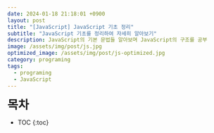 ```yaml
---
date: 2024-01-18 21:18:01 +0900
layout: post
title: "[JavaScript] JavaScript 기초 정리"
subtitle: "JavaScript 기초를 정리하여 자세히 알아보기"
description: JavaScript의 기본 문법들 알아보며 JavaScript의 구조를 공부
image: /assets/img/post/js.jpg
optimized_image: /assets/img/post/js-optimized.jpg
category: programing
tags:
  - programing
  - JavaScript
---
```


<span style="font-size:1.9em; font-weight:bold;">목차</span>
* TOC
{:toc}

